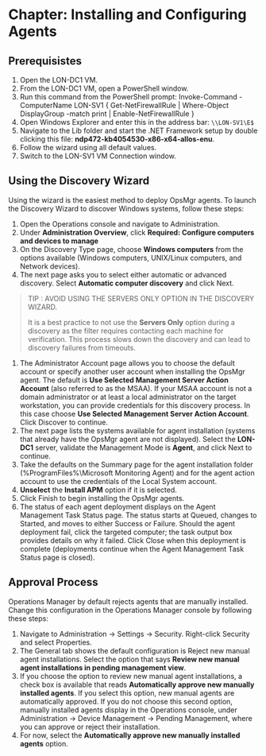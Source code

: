 # Chapter: Installing and Configuring Agents

## Prerequisistes
1. Open the LON-DC1 VM.
1. From the LON-DC1 VM, open a PowerShell window.
1. Run this command from the PowerShell prompt: Invoke-Command -ComputerName LON-SV1 { Get-NetFirewallRule | Where-Object DisplayGroup -match print | Enable-NetFirewallRule }
1. Open Windows Explorer and enter this in the address bar: ```\\LON-SV1\E$```
1. Navigate to the Lib folder and start the .NET Framework setup by double clicking this file: **ndp472-kb4054530-x86-x64-allos-enu**.
1. Follow the wizard using all default values.
1. Switch to the LON-SV1 VM Connection window.


## Using the Discovery Wizard
Using the wizard is the easiest method to deploy OpsMgr agents. To launch the Discovery Wizard to discover Windows systems, follow these steps:
1. Open the Operations console and navigate to Administration.
1. Under **Administration Overview**, click **Required: Configure computers and devices to manage** 
1. On the Discovery Type page, choose **Windows computers** from the options available (Windows computers, UNIX/Linux computers, and Network devices).
1. The next page asks you to select either automatic or advanced discovery. Select **Automatic computer discovery** and click Next.
> TIP : AVOID USING THE SERVERS ONLY OPTION IN THE DISCOVERY WIZARD.
> 
> It is a best practice to not use the **Servers Only** option during a discovery as the filter requires contacting each machine for verification. This process slows down the discovery and can lead to discovery failures from timeouts.
1. The Administrator Account page allows you to choose the default account or specify another user account when installing the OpsMgr agent. The default is **Use Selected Management Server Action Account** (also referred to as the MSAA). If your MSAA account is not a domain administrator or at least a local administrator on the target workstation, you can provide credentials for this discovery process. In this case choose **Use Selected Management Server Action Account**. Click Discover to continue.
1. The next page lists the systems available for agent installation (systems that already have the OpsMgr agent are not displayed). Select the **LON-DC1** server, validate the Management Mode is **Agent**, and click Next to continue.
1. Take the defaults on the Summary page for the agent installation folder (%ProgramFiles%\Microsoft Monitoring Agent) and for the agent action account to use the credentials of the Local System account.
1. **Unselect** the **Install APM** option if it is selected.
1. Click Finish to begin installing the OpsMgr agents.
1. The status of each agent deployment displays on the Agent Management Task Status page. The status starts at Queued, changes to Started, and moves to either Success or Failure. Should the agent deployment fail, click the targeted computer; the task output box provides details on why it failed. Click Close when this deployment is complete (deployments continue when the Agent Management Task Status page is closed).

## Approval Process
Operations Manager by default rejects agents that are manually installed. Change this configuration in the Operations Manager console by following these steps:
1. Navigate to Administration -> Settings -> Security. Right-click Security and select Properties.
1. The General tab shows the default configuration is Reject new manual agent installations. Select the option that says **Review new manual agent installations in pending management view**.
1. If you choose the option to review new manual agent installations, a check box is available that reads **Automatically approve new manually installed agents**. If you select this option, new manual agents are automatically approved. If you do not choose this second option, manually installed agents display in the Operations console, under Administration -> Device Management -> Pending Management, where you can approve or reject their installation.
1. For now, select the **Automatically approve new manually installed agents** option.
